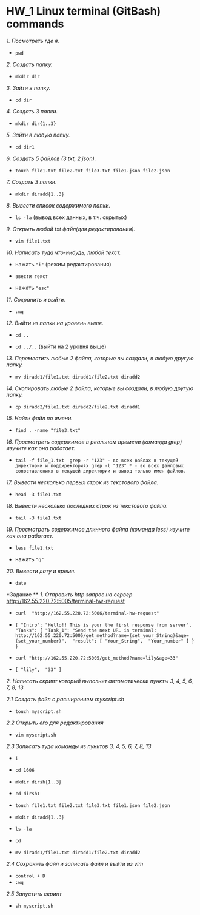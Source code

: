 # HW_1 Linux terminal (GitBash) commands

 *1. Посмотреть где я.* 

  
   + `pwd`
   
 *2. Создать папку.*

  
   + `mkdir dir`
 
 *3. Зайти в папку.*

  
   + `cd dir`
   
*4. Создать 3 папки.*


   + `mkdir dir{1..3}`
  
*5. Зайти в любую папку.*

  
   + `cd dir1`
  
 *6. Создать 5 файлов (3 txt, 2 json).*

  
   + `touch file1.txt file2.txt file3.txt file1.json file2.json`
  
 *7. Создать 3 папки.*

  
   + `mkdir diradd{1..3}`
  
 *8. Вывести список содержимого папки.*

  
   + `ls -la` (вывод всех данных, в т.ч. скрытых)

 *9. Открыть любой txt файл(для редактирования).*

  
   + `vim file1.txt`

 *10. Написать туда что-нибудь, любой текст.*

  
   + нажать `"i"` (режим редактирования)

   + `ввести текст`

   + нажать `"esc"`
  
 *11. Сохранить и выйти.*

  
   + `:wq`
  
 *12. Выйти из папки на уровень выше.*

  
   + `cd ..`

   + `cd ../..` (выйти на 2 уровня выше)
  
 *13. Переместить любые 2 файла, которые вы создали, в любую другую папку.*

  
   + `mv diradd1/file1.txt diradd1/file2.txt diradd2 `
    
 *14. Скопировать любые 2 файла, которые вы создали, в любую другую папку.*

  
   + `cp diradd2/file1.txt diradd2/file2.txt diradd1`
  
 *15. Найти файл по имени.*

  
   + `find . -name "file3.txt"`
  
 *16. Просмотреть содержимое в реальном времени (команда grep) изучите как она работает.*

  
   + `tail -f file_1.txt 
grep -r "123" - во всех файлах в текущей директории и поддиректориях
grep -l "123" * - во всех файловых сопоставлениях в текущей директории и вывод только имен файлов.` 


 *17. Вывести несколько первых строк из текстового файла.*

  
   + `head -3 file1.txt`

 *18. Вывести несколько последних строк из текстового файла.*

  
   + `tail -3 file1.txt`
  
 *19. Просмотреть содержимое длинного файла (команда less) изучите как она работает.*

  
   + `less file1.txt`

   + нажать `"q"`

 *20. Вывести дату и время.*

  
   + `date`

*Задание **
*1. Отправить http запрос на сервер*
http://162.55.220.72:5005/terminal-hw-request

+ `curl  "http://162.55.220.72:5006/terminal-hw-request"`

+ `{
  "Intro": "Hello!! This is your the first response from server", 
  "Tasks": {
    "Task_1": "Send the next URL in terminal: http://162.55.220.72:5005/get_method?name=(set_your_String)&age=(set_your_number)", 
    "result": [
      "Your_String", 
      "Your_number"
    ]
  }
}`

+ `curl "http://162.55.220.72:5005/get_method?name=lily&age=33"`

+ `[
  "lily", 
  "33"
]`

*2. Написать скрипт который выполнит автоматически пункты 3, 4, 5, 6, 7, 8, 13*

*2.1 Создать файл с расширением myscript.sh*

+ `touch myscript.sh`

*2.2 Открыть его для редактирования*

+ `vim myscript.sh`

*2.3 Записать туда команды из пунктов 3, 4, 5, 6, 7, 8, 13*
+ `i`

+ `cd 1606`
+ `mkdir dirsh{1..3}`
+ `cd dirsh1`
+ `touch file1.txt file2.txt file3.txt file1.json file2.json`
+ `mkdir diradd{1..3}`
+ `ls -la`
+ `cd`
+ `mv diradd1/file1.txt diradd1/file2.txt diradd2`



*2.4 Сохранить файл и записать файл и выйти из vim*
+ `control + D`
+ `:wq`

  
*2.5 Запустить скрипт*
+ `sh myscript.sh`




